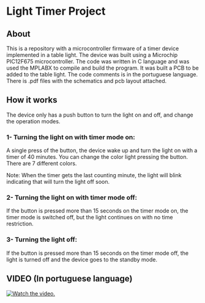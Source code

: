 # Light Timer Project

## About
This is a repository with a microcontroller firmware of a timer device implemented in a table light. The device was built using a Microchip PIC12F675 microcontroller. 
The code was written in C language and was used the MPLABX to compile and build the program. It was built a PCB to be added to the table light.
The code comments is in the portuguese language. There is .pdf files with the schematics and pcb layout attached.

## How it works
The device only has a push button to turn the light on and off, and change the operation modes. 

### 1- Turning the light on with timer mode on:
A single press of the button, the device wake up and turn the light on with a timer of 40 minutes. You can change the color light pressing the button. 
There are 7 different colors.

Note: When the timer gets the last counting minute, the light will blink indicating that will turn the light off soon. 

### 2- Turning the light on with timer mode off:
If the button is pressed more than 15 seconds on the timer mode on, the timer mode is switched off, but the light continues on with no time restriction.

### 3- Turning the light off:
If the button is pressed more than 15 seconds on the timer mode off, the light is turned off and the device goes to the standby mode.


## VIDEO (In portuguese language)
[![Watch the video.](http://img.youtube.com/vi/sDOyX_M_l8k/0.jpg)](http://www.youtube.com/watch?v=sDOyX_M_l8k "General Timer")

